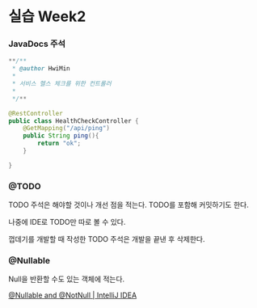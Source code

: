 # 실습 Week2

### JavaDocs 주석

```java
**/**
 * @author HwiMin
 * 
 * 서비스 헬스 체크를 위한 컨트롤러
 * 
 */**

@RestController
public class HealthCheckController {
    @GetMapping("/api/ping")
    public String ping(){
        return "ok";
    }

}
```

### @TODO

TODO 주석은 해야할 것이나 개선 점을 적는다. TODO를 포함해 커밋하기도 한다.

나중에 IDE로 TODO만 따로 볼 수 있다. 

껍데기를 개발할 때 작성한 TODO 주석은 개발을 끝낸 후 삭제한다.

### @Nullable

Null을 반환할 수도 있는 객체에 적는다. 

[@Nullable and @NotNull | IntelliJ IDEA](https://www.jetbrains.com/help/idea/nullable-and-notnull-annotations.html#nullable)
